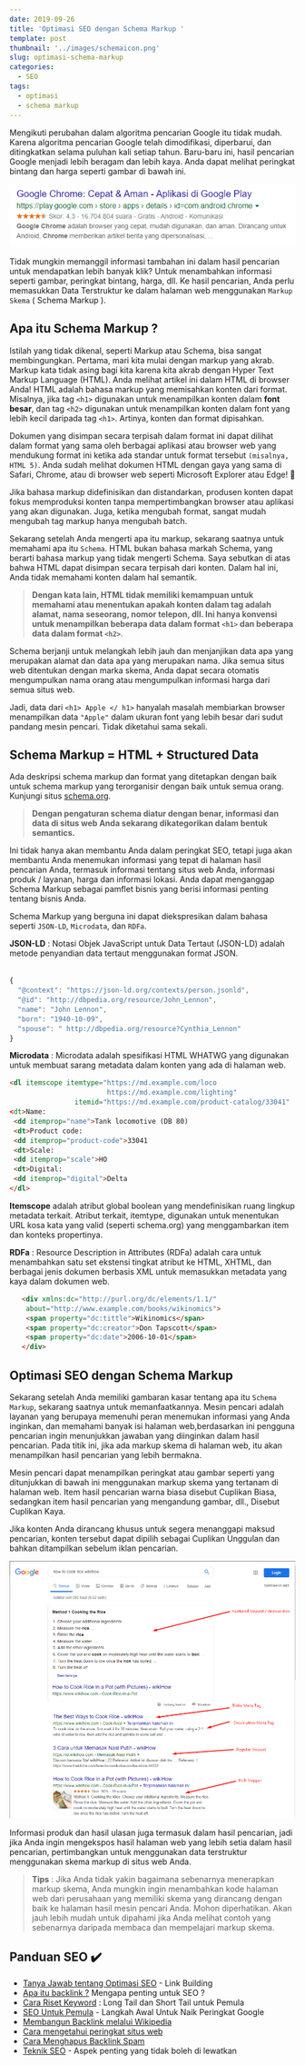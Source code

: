 ```yaml
---
date: 2019-09-26
title: 'Optimasi SEO dengan Schema Markup '
template: post
thumbnail: '../images/schemaicon.png'
slug: optimasi-schema-markup
categories:
  - SEO
tags:
  - optimasi
  - schema markup
---
```


Mengikuti perubahan dalam algoritma pencarian Google itu tidak mudah. Karena algoritma pencarian Google telah dimodifikasi, diperbarui, dan ditingkatkan selama puluhan kali setiap tahun. 
Baru-baru ini, hasil pencarian Google menjadi lebih beragam dan lebih kaya. Anda dapat melihat peringkat bintang dan harga seperti gambar di bawah ini.

![](../images/schema-markup.png)

Tidak mungkin memanggil informasi tambahan ini dalam hasil pencarian untuk mendapatkan lebih banyak klik? Untuk menambahkan informasi seperti gambar, peringkat bintang, harga, dll. Ke hasil pencarian, Anda perlu memasukkan Data Terstruktur ke dalam halaman web menggunakan `Markup Skema` ( Schema Markup ).

## Apa itu Schema Markup ?

Istilah yang tidak dikenal, seperti Markup atau Schema, bisa sangat membingungkan. Pertama, mari kita mulai dengan markup yang akrab. Markup kata tidak asing bagi kita karena kita akrab dengan Hyper Text Markup Language (HTML). Anda melihat artikel ini dalam HTML di browser Anda!
HTML adalah bahasa markup yang memisahkan konten dari format. Misalnya, jika tag `<h1>` digunakan untuk menampilkan konten dalam **font besar**, dan tag `<h2>` digunakan untuk menampilkan konten dalam font yang lebih kecil daripada tag `<h1>`. Artinya, konten dan format dipisahkan.

Dokumen yang disimpan secara terpisah dalam format ini dapat dilihat dalam format yang sama oleh berbagai aplikasi atau browser web yang mendukung format ini ketika ada standar untuk format tersebut `(misalnya, HTML 5)`. Anda sudah melihat dokumen HTML dengan gaya yang sama di Safari, Chrome, atau di browser web seperti Microsoft Explorer atau Edge! 🙂

Jika bahasa markup didefinisikan dan distandarkan, produsen konten dapat fokus memproduksi konten tanpa mempertimbangkan browser atau aplikasi yang akan digunakan. Juga, ketika mengubah format, sangat mudah mengubah tag markup hanya mengubah batch.

Sekarang setelah Anda mengerti apa itu markup, sekarang saatnya untuk memahami apa itu `Schema`. HTML bukan bahasa markah Schema, yang berarti bahasa markup yang tidak mengerti Schema. Saya sebutkan di atas bahwa HTML dapat disimpan secara terpisah dari konten. Dalam hal ini, Anda tidak memahami konten dalam hal semantik. 

> **Dengan kata lain, HTML tidak memiliki kemampuan untuk memahami atau menentukan apakah konten dalam tag adalah alamat, nama seseorang, nomor telepon, dll. Ini hanya konvensi untuk menampilkan beberapa data dalam format `<h1>` dan beberapa data dalam format `<h2>`**.

Schema berjanji untuk melangkah lebih jauh dan menjanjikan data apa yang merupakan alamat dan data apa yang merupakan nama. Jika semua situs web ditentukan dengan marka skema, Anda dapat secara otomatis mengumpulkan nama orang atau mengumpulkan informasi harga dari semua situs web.

Jadi, data dari `<h1> Apple </ h1>` hanyalah masalah membiarkan browser menampilkan data `"Apple"` dalam ukuran font yang lebih besar dari sudut pandang mesin pencari. Tidak diketahui sama sekali.

## Schema Markup = HTML + Structured Data

Ada deskripsi schema markup dan format yang ditetapkan dengan baik untuk schema markup yang terorganisir dengan baik untuk semua orang. Kunjungi situs [schema.org](http://schema.org/).  

> **Dengan pengaturan schema diatur dengan benar, informasi dan data di situs web Anda sekarang dikategorikan dalam bentuk semantics.**

Ini tidak hanya akan membantu Anda dalam peringkat SEO, tetapi juga akan membantu Anda menemukan informasi yang tepat di halaman hasil pencarian Anda, termasuk informasi tentang situs web Anda, informasi produk / layanan, harga dan informasi lokasi. 
Anda dapat menganggap Schema Markup sebagai pamflet bisnis yang berisi informasi penting tentang bisnis Anda.

Schema Markup yang berguna ini dapat diekspresikan dalam bahasa seperti `JSON-LD`, `Microdata`, dan `RDFa`.

**JSON-LD** :  Notasi Objek JavaScript untuk Data Tertaut (JSON-LD) adalah metode penyandian data tertaut menggunakan format JSON.

```jsx

{  
  "@context": "https://json-ld.org/contexts/person.jsonld",
  "@id": "http://dbpedia.org/resource/John_Lennon",
  "name": "John Lennon",
  "born": "1940-10-09",
  "spouse": " http://dbpedia.org/resource?Cynthia_Lennon"
}

```

**Microdata** : Microdata adalah spesifikasi HTML WHATWG yang digunakan untuk membuat sarang metadata dalam konten yang ada di halaman web. 

```html
<dl itemscope itemtype="https://md.example.com/loco
                        https://md.example.com/lighting"
                itemid="https://md.example.com/product-catalog/33041"
<dt>Name:
 <dd itemprop="name">Tank locomotive (DB 80)
 <dt>Product code:
 <dd itemprop="product-code">33041
 <dt>Scale:
 <dd itemprop="scale">HO
 <dt>Digital:
 <dd itemprop="digital">Delta
</dl>

```

**Itemscope** adalah atribut global boolean yang mendefinisikan ruang lingkup metadata terkait. Atribut terkait, itemtype, digunakan untuk menentukan URL kosa kata yang valid (seperti schema.org) yang menggambarkan item dan konteks propertinya.

**RDFa** : Resource Description in Attributes (RDFa) adalah cara untuk menambahkan satu set ekstensi tingkat atribut ke HTML, XHTML, dan berbagai jenis dokumen berbasis XML untuk memasukkan metadata yang kaya dalam dokumen web.

```html
   <div xmlns:dc="http://purl.org/dc/elements/1.1/"
    about="http://www.example.com/books/wikinomics">
    <span property="dc:tittle">Wikinomics</span>
    <span property="dc:creator">Don Tapscott</span>
    <span property="dc:date">2006-10-01</span>
   </div>
```

## Optimasi SEO dengan Schema Markup

Sekarang setelah Anda memiliki gambaran kasar tentang apa itu `Schema Markup`, sekarang saatnya untuk memanfaatkannya. Mesin pencari adalah layanan yang berupaya memenuhi peran menemukan informasi yang Anda inginkan, dan memahami banyak isi halaman web,berdasarkan ini pengguna pencarian ingin menunjukkan jawaban yang diinginkan dalam hasil pencarian. 
Pada titik ini, jika ada markup skema di halaman web, itu akan menampilkan hasil pencarian yang lebih bermakna.

Mesin pencari dapat menampilkan peringkat atau gambar seperti yang ditunjukkan di bawah ini menggunakan markup skema yang tertanam di halaman web. Item hasil pencarian warna biasa disebut Cuplikan Biasa, sedangkan item hasil pencarian yang mengandung gambar, dll., Disebut Cuplikan Kaya.

Jika konten Anda dirancang khusus untuk segera menanggapi maksud pencarian, konten tersebut dapat dipilih sebagai Cuplikan Unggulan dan bahkan ditampilkan sebelum iklan pencarian.

![](../images/markup.png)

Informasi produk dan hasil ulasan juga termasuk dalam hasil pencarian, jadi jika Anda ingin mengekspos hasil halaman web yang lebih setia dalam hasil pencarian, pertimbangkan untuk menggunakan data terstruktur menggunakan skema markup di situs web Anda.

> **Tips** : Jika Anda tidak yakin bagaimana sebenarnya menerapkan markup skema, Anda mungkin ingin menambahkan kode halaman web dari perusahaan yang memiliki skema yang dirancang dengan baik ke halaman hasil mesin pencari Anda. Mohon diperhatikan. Akan jauh lebih mudah untuk dipahami jika Anda melihat contoh yang sebenarnya daripada membaca dan mempelajari markup skema.

## Panduan SEO ✔️

- [Tanya Jawab tentang Optimasi SEO](https://www.aradechoco.com/seo-link-building/) - Link Building
- [Apa itu backlink ?](https://www.aradechoco.com/apa-itu-backlink/) Mengapa penting untuk SEO ?
- [Cara Riset Keyword](https://www.aradechoco.com/cara-riset-keyword-untuk-pemula/) : Long Tail dan Short Tail untuk Pemula
- [SEO Untuk Pemula](https://www.aradechoco.com/SEO-untuk-pemula/) - Langkah Awal Untuk Naik Peringkat Google 
- [Membangun Backlink melalui Wikipedia](https://www.aradechoco.com/backlink-melalui-wikipedia/)
- [Cara mengetahui peringkat situs web](https://www.aradechoco.com/cara-mengetahui-peringkat-situs-web/)
- [Cara Menghapus Backlink Spam](https://www.aradechoco.com/menghapus-backlink-spam/)
- [Teknik SEO](https://www.aradechoco.com/teknik-seo/) - Aspek penting yang tidak boleh di lewatkan



